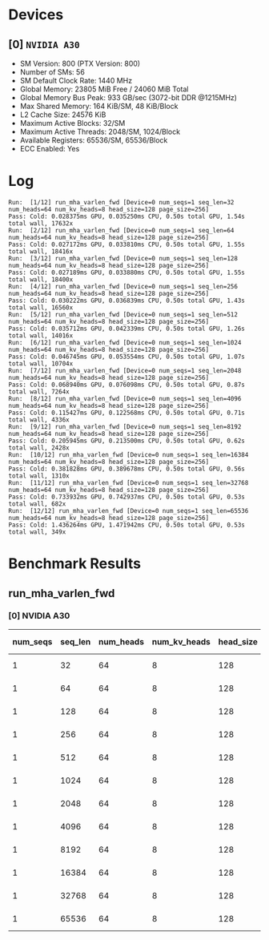 # Devices

## [0] `NVIDIA A30`
* SM Version: 800 (PTX Version: 800)
* Number of SMs: 56
* SM Default Clock Rate: 1440 MHz
* Global Memory: 23805 MiB Free / 24060 MiB Total
* Global Memory Bus Peak: 933 GB/sec (3072-bit DDR @1215MHz)
* Max Shared Memory: 164 KiB/SM, 48 KiB/Block
* L2 Cache Size: 24576 KiB
* Maximum Active Blocks: 32/SM
* Maximum Active Threads: 2048/SM, 1024/Block
* Available Registers: 65536/SM, 65536/Block
* ECC Enabled: Yes

# Log

```
Run:  [1/12] run_mha_varlen_fwd [Device=0 num_seqs=1 seq_len=32 num_heads=64 num_kv_heads=8 head_size=128 page_size=256]
Pass: Cold: 0.028375ms GPU, 0.035250ms CPU, 0.50s total GPU, 1.54s total wall, 17632x 
Run:  [2/12] run_mha_varlen_fwd [Device=0 num_seqs=1 seq_len=64 num_heads=64 num_kv_heads=8 head_size=128 page_size=256]
Pass: Cold: 0.027172ms GPU, 0.033810ms CPU, 0.50s total GPU, 1.55s total wall, 18416x 
Run:  [3/12] run_mha_varlen_fwd [Device=0 num_seqs=1 seq_len=128 num_heads=64 num_kv_heads=8 head_size=128 page_size=256]
Pass: Cold: 0.027189ms GPU, 0.033880ms CPU, 0.50s total GPU, 1.55s total wall, 18400x 
Run:  [4/12] run_mha_varlen_fwd [Device=0 num_seqs=1 seq_len=256 num_heads=64 num_kv_heads=8 head_size=128 page_size=256]
Pass: Cold: 0.030222ms GPU, 0.036839ms CPU, 0.50s total GPU, 1.43s total wall, 16560x 
Run:  [5/12] run_mha_varlen_fwd [Device=0 num_seqs=1 seq_len=512 num_heads=64 num_kv_heads=8 head_size=128 page_size=256]
Pass: Cold: 0.035712ms GPU, 0.042339ms CPU, 0.50s total GPU, 1.26s total wall, 14016x 
Run:  [6/12] run_mha_varlen_fwd [Device=0 num_seqs=1 seq_len=1024 num_heads=64 num_kv_heads=8 head_size=128 page_size=256]
Pass: Cold: 0.046745ms GPU, 0.053554ms CPU, 0.50s total GPU, 1.07s total wall, 10704x 
Run:  [7/12] run_mha_varlen_fwd [Device=0 num_seqs=1 seq_len=2048 num_heads=64 num_kv_heads=8 head_size=128 page_size=256]
Pass: Cold: 0.068940ms GPU, 0.076098ms CPU, 0.50s total GPU, 0.87s total wall, 7264x 
Run:  [8/12] run_mha_varlen_fwd [Device=0 num_seqs=1 seq_len=4096 num_heads=64 num_kv_heads=8 head_size=128 page_size=256]
Pass: Cold: 0.115427ms GPU, 0.122568ms CPU, 0.50s total GPU, 0.71s total wall, 4336x 
Run:  [9/12] run_mha_varlen_fwd [Device=0 num_seqs=1 seq_len=8192 num_heads=64 num_kv_heads=8 head_size=128 page_size=256]
Pass: Cold: 0.205945ms GPU, 0.213500ms CPU, 0.50s total GPU, 0.62s total wall, 2428x 
Run:  [10/12] run_mha_varlen_fwd [Device=0 num_seqs=1 seq_len=16384 num_heads=64 num_kv_heads=8 head_size=128 page_size=256]
Pass: Cold: 0.381828ms GPU, 0.389678ms CPU, 0.50s total GPU, 0.56s total wall, 1310x 
Run:  [11/12] run_mha_varlen_fwd [Device=0 num_seqs=1 seq_len=32768 num_heads=64 num_kv_heads=8 head_size=128 page_size=256]
Pass: Cold: 0.733932ms GPU, 0.742937ms CPU, 0.50s total GPU, 0.53s total wall, 682x 
Run:  [12/12] run_mha_varlen_fwd [Device=0 num_seqs=1 seq_len=65536 num_heads=64 num_kv_heads=8 head_size=128 page_size=256]
Pass: Cold: 1.436264ms GPU, 1.471942ms CPU, 0.50s total GPU, 0.53s total wall, 349x 
```

# Benchmark Results

## run_mha_varlen_fwd

### [0] NVIDIA A30

| num_seqs | seq_len | num_heads | num_kv_heads | head_size | page_size |    Read     |   Write    | Samples |  CPU Time  | Noise  |  GPU Time  | Noise  | GlobalMem BW | BWUtil |
|----------|---------|-----------|--------------|-----------|-----------|-------------|------------|---------|------------|--------|------------|--------|--------------|--------|
|        1 |      32 |        64 |            8 |       128 |       256 | 144.000 KiB | 16.000 KiB |  17632x |  35.250 us | 58.12% |  28.375 us | 52.08% |   5.774 GB/s |  0.62% |
|        1 |      64 |        64 |            8 |       128 |       256 | 272.000 KiB | 16.000 KiB |  18416x |  33.810 us | 80.29% |  27.172 us | 76.47% |  10.853 GB/s |  1.16% |
|        1 |     128 |        64 |            8 |       128 |       256 | 528.000 KiB | 16.000 KiB |  18400x |  33.880 us | 45.56% |  27.189 us | 37.38% |  20.489 GB/s |  2.20% |
|        1 |     256 |        64 |            8 |       128 |       256 |   1.016 MiB | 16.000 KiB |  16560x |  36.839 us | 22.04% |  30.222 us |  2.84% |  35.780 GB/s |  3.83% |
|        1 |     512 |        64 |            8 |       128 |       256 |   2.016 MiB | 16.000 KiB |  14016x |  42.339 us | 18.66% |  35.712 us |  2.19% |  59.641 GB/s |  6.39% |
|        1 |    1024 |        64 |            8 |       128 |       256 |   4.016 MiB | 16.000 KiB |  10704x |  53.554 us | 38.72% |  46.745 us |  1.93% |  90.427 GB/s |  9.69% |
|        1 |    2048 |        64 |            8 |       128 |       256 |   8.016 MiB | 16.000 KiB |   7264x |  76.098 us | 31.45% |  68.940 us |  1.57% | 122.155 GB/s | 13.09% |
|        1 |    4096 |        64 |            8 |       128 |       256 |  16.016 MiB | 16.000 KiB |   4336x | 122.568 us | 23.54% | 115.427 us |  0.70% | 145.633 GB/s | 15.61% |
|        1 |    8192 |        64 |            8 |       128 |       256 |  32.016 MiB | 16.000 KiB |   2428x | 213.500 us | 19.13% | 205.945 us |  0.43% | 163.088 GB/s | 17.48% |
|        1 |   16384 |        64 |            8 |       128 |       256 |  64.016 MiB | 16.000 KiB |   1310x | 389.678 us | 10.58% | 381.828 us |  0.24% | 175.842 GB/s | 18.84% |
|        1 |   32768 |        64 |            8 |       128 |       256 | 128.016 MiB | 16.000 KiB |    682x | 742.937 us |  7.83% | 733.932 us |  0.15% | 182.920 GB/s | 19.60% |
|        1 |   65536 |        64 |            8 |       128 |       256 | 256.016 MiB | 16.000 KiB |    349x |   1.472 ms | 37.58% |   1.436 ms |  0.18% | 186.921 GB/s | 20.03% |
